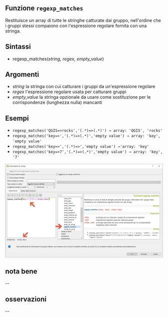 ## Funzione `regexp_matches`

Restituisce un array di tutte le stringhe catturate dai gruppo, nell'ordine che i gruppi stessi compaiono con l'espressione regolare fornita con una stringa.

## Sintassi

* regexp_matches(_string, regex, empty_value_)

## Argomenti

* _string_ la stringa con cui catturare i gruppi da un'espressione regolare
* _regex_ l'espressione regolare usata per catturare gruppi
* _empty_value_ la stringa opzionale da usare come sostituzione per le corrispondenze (lunghezza nulla) mancanti

## Esempi

* `regexp_matches('QGIS=>rocks','(.*)=>(.*)') → array: 'QGIS', 'rocks'`
* `regexp_matches('key=>','(.*)=>(.*)','empty value') → array: 'key', 'empty value'`
* `regexp_matches('key=>','(.*)=>','empty value') →'array: 'key'`
* `regexp_matches('key=>7','(.*)=>(.*)','empty value') → array: 'key', '7'`

![](/img/arrays/regexp_matches/regexp_matches1.png)

## nota bene

--

## osservazioni

--